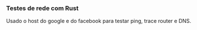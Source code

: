### Testes de rede com Rust

Usado o host do google e do facebook para testar ping, trace router e DNS.